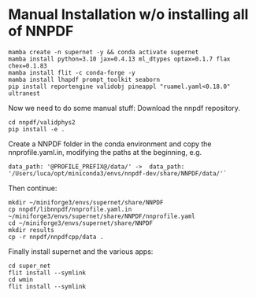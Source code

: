 # Manual Installation w/o installing all of NNPDF

```
mamba create -n supernet -y && conda activate supernet
mamba install python=3.10 jax=0.4.13 ml_dtypes optax=0.1.7 flax chex=0.1.83
mamba install flit -c conda-forge -y
mamba install lhapdf prompt_toolkit seaborn
pip install reportengine validobj pineappl "ruamel.yaml<0.18.0" ultranest
```

Now we need to do some manual stuff:
Download the nnpdf repository.
```
cd nnpdf/validphys2
pip install -e .
```
Create a NNPDF folder in the conda environment and copy the nnprofile.yaml.in, modifying the paths at the beginning, e.g.
```
data_path: '@PROFILE_PREFIX@/data/' ->  data_path: '/Users/luca/opt/miniconda3/envs/nnpdf-dev/share/NNPDF/data/'`
```
Then continue:
```
mkdir ~/miniforge3/envs/supernet/share/NNPDF
cp nnpdf/libnnpdf/nnprofile.yaml.in ~/miniforge3/envs/supernet/share/NNPDF/nnprofile.yaml
cd ~/miniforge3/envs/supernet/share/NNPDF
mkdir results
cp -r nnpdf/nnpdfcpp/data .
```

Finally install supernet and the various apps:
```
cd super_net
flit install --symlink
cd wmin
flit install --symlink
```
